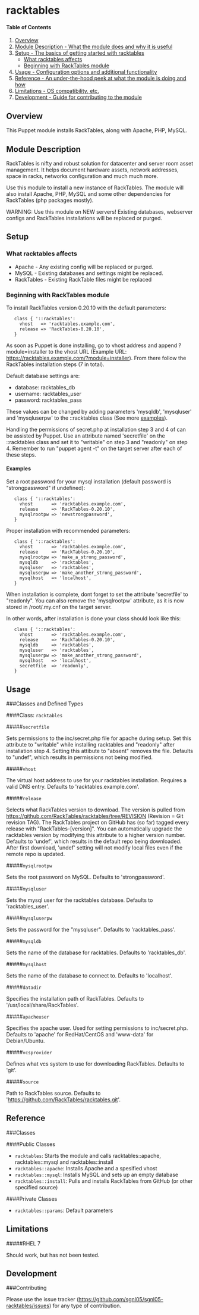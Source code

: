 # racktables

#### Table of Contents

1. [Overview](#overview)
2. [Module Description - What the module does and why it is useful](#module-description)
3. [Setup - The basics of getting started with racktables](#setup)
    * [What racktables affects](#what-racktables-affects)
    * [Beginning with RackTables module](#beginning-with-racktables-module)
4. [Usage - Configuration options and additional functionality](#usage)
5. [Reference - An under-the-hood peek at what the module is doing and how](#reference)
5. [Limitations - OS compatibility, etc.](#limitations)
6. [Development - Guide for contributing to the module](#development)

## Overview

This Puppet module installs RackTables, along with Apache, PHP, MySQL.

## Module Description

RackTables is nifty and robust solution for datacenter and server room asset management. It helps document hardware assets, network addresses, space in racks, networks configuration and much much more.

Use this module to install a new instance of RackTables. The module will also install Apache, PHP, MySQL and some other dependencies for RackTables (php packages mostly).

WARNING:
Use this module on NEW servers! 
Existing databases, webserver configs and RackTables installations will be replaced or purged.

## Setup

### What racktables affects

* Apache - Any existing config will be replaced or purged.
* MySQL - Existing databases and settings might be replaced.
* RackTables - Existing RackTable files might be replaced

### Beginning with RackTables module

To install RackTables version 0.20.10 with the default parameters:

```puppet
   class { '::racktables':
     vhost   => 'racktables.example.com',
     release => 'RackTables-0.20.10',
   }
```

As soon as Puppet is done installing, go to vhost address and append ?module=installer to the vhost URL (Example URL: https://racktables.example.com/?module=installer). From there follow the RackTables installation steps (7 in total).

Default database settings are:
* database: racktables_db
* username: racktables_user
* password: racktables_pass

These values can be changed by adding parameters 'mysqldb', 'mysqluser' and 'mysqluserpw' to the ::racktables class (See more [examples](#examples)).

Handling the permissions of secret.php at installation step 3 and 4 of can be assisted by Puppet. Use an attribute named 'secretfile' on the ::racktables class and set it to "writable" on step 3 and "readonly" on step 4. Remember to run "puppet agent -t" on the target server after each of these steps.

#### Examples

Set a root password for your mysql installation (default password is "strongpassword" if undefined):

```puppet
   class { '::racktables':
     vhost       => 'racktables.example.com',
     release     => 'RackTables-0.20.10', 
     mysqlrootpw => 'newstrongpassword',
   }
```

Proper installation with recommended parameters:

```puppet
   class { '::racktables':
     vhost       => 'racktables.example.com',
     release     => 'RackTables-0.20.10',
     mysqlrootpw => 'make_a_strong_password',
     mysqldb     => 'racktables',
     mysqluser   => 'racktables',
     mysqluserpw => 'make_another_strong_password',
     mysqlhost   => 'localhost',
   }
```

When installation is complete, dont forget to set the attribute 'secretfile' to "readonly". You can also remove the 'mysqlrootpw' attribute, as it is now stored in /root/.my.cnf on the target server.

In other words, after installation is done your class should look like this:

```puppet
   class { '::racktables':
     vhost       => 'racktables.example.com',
     release     => 'RackTables-0.20.10',
     mysqldb     => 'racktables',
     mysqluser   => 'racktables',
     mysqluserpw => 'make_another_strong_password',
     mysqlhost   => 'localhost',
     secretfile  => 'readonly',
   }
```

## Usage

###Classes and Defined Types

####Class: `racktables`

#####`secretfile`

Sets permissions to the inc/secret.php file for apache during setup. Set this attribute to "writable" while installing racktables and "readonly" after installation step 4. Setting this attibute to "absent" removes the file.
Defaults to "undef", which results in permissions not being modified.

#####`vhost`

The virtual host address to use for your racktables installation. Requires a valid DNS entry.
Defaults to 'racktables.example.com'.

#####`release`

Selects what RackTables version to download. The version is pulled from https://github.com/RackTables/racktables/tree/REVISION (Revision = Git revision TAG).
The RackTables project on GitHub has (so far) tagged every release with "RackTables-[version]".
You can automatically upgrade the racktables version by modifying this attribute to a higher version number.
Defaults to 'undef', which results in the default repo being downloaded. After first download, 'undef' setting will not modify local files even if the remote repo is updated.

#####`mysqlrootpw`

Sets the root password on MySQL.
Defaults to 'strongpassword'.

#####`mysqluser`

Sets the mysql user for the racktables database.
Defaults to 'racktables_user'.

#####`mysqluserpw`

Sets the password for the "mysqluser".
Defaults to 'racktables_pass'. 

#####`mysqldb`

Sets the name of the database for racktables.
Defaults to 'racktables_db'.

#####`mysqlhost`

Sets the name of the database to connect to.
Defaults to 'localhost'.

#####`datadir`

Specifies the installation path of RackTables.
Defaults to '/usr/local/share/RackTables'.

#####`apacheuser`

Specifies the apache user. Used for setting permissions to inc/secret.php.
Defaults to 'apache' for RedHat/CentOS and 'www-data' for Debian/Ubuntu.

#####`vcsprovider`

Defines what vcs system to use for downloading RackTables.
Defaults to 'git'.

#####`source`

Path to RackTables source. Defaults to 'https://github.com/RackTables/racktables.git'.

## Reference

###Classes

####Public Classes

* `racktables`: Starts the module and calls racktables::apache, racktables::mysql and racktables::install
* `racktables::apache`: Installs Apache and a spesified vhost
* `racktables::mysql`: Installs MySQL and sets up an empty database
* `racktables::install`: Pulls and installs RackTables from GitHub (or other specified source)

####Private Classes

* `racktables::params`: Default parameters

## Limitations

#####RHEL 7

Should work, but has not been tested.

## Development

###Contributing

Please use the issue tracker (https://github.com/sgnl05/sgnl05-racktables/issues) for any type of contribution. 
